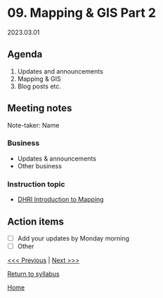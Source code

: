 # 09. Mapping & GIS Part 2

2023.03.01

## Agenda
1. Updates and announcements
2. Mapping & GIS
3. Blog posts etc.

## Meeting notes
Note-taker: Name

### Business
- Updates & announcements
- Other business

### Instruction topic
- [DHRI Introduction to Mapping](https://curriculum.dhinstitutes.org/workshops/mapping/)

## Action items
- [ ] Add your updates by Monday morning
- [ ] Other

[<<< Previous](08-map.md) | [Next >>>]()

[Return to syllabus](../syllabus.md)

[Home](../README.md)
